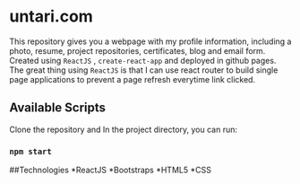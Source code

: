 # untari.com

 
This repository gives you a webpage with my profile information, including a photo, resume, project repositories, certificates, blog and email form.
Created using `ReactJS` , `create-react-app` and deployed in github pages. The great thing using `ReactJS` is that I can use react router to build single page applications to prevent a page refresh everytime link clicked.

## Available Scripts

Clone the repository and In the project directory, you can run:

### `npm start`

##Technologies
*ReactJS
*Bootstraps
*HTML5
*CSS
